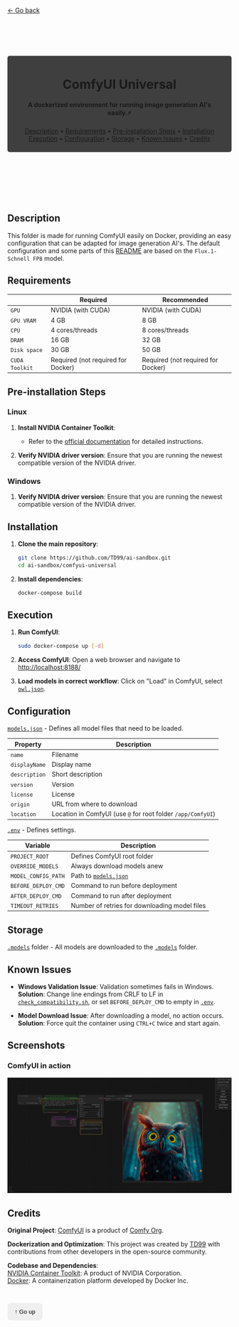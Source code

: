 [← Go back](../README.md)

<header style="display: flex; align-items: center; justify-content: center; background: center url('assets/banner.png'); padding: 5rem 0;">
    <div style="background-color: rgba(0,0,0,0.75); border-radius: 0.3rem; padding: 0.5rem 1.25rem;">
        <h1>ComfyUI Universal</h1>
        <h4>A dockerized environment for running image generation AI's easily.⚡</h4>
        <p align="center">
            <a href="#description">Description</a> •
            <a href="#requirements">Requirements</a> •
            <a href="#pre-installation-steps">Pre-installation Steps</a> •
            <a href="#installation">Installation</a>
            <br>
            <a href="#execution">Execution</a> •
            <a href="#configuration">Configuration</a> •
            <a href="#storage">Storage</a> •
            <a href="#known-issues">Known Issues</a> •
            <a href="#credits">Credits</a>
        </p>
    </div>
</header>

## Description

This folder is made for running ComfyUI easily on Docker, providing an easy configuration that can be adapted for image generation AI's. The default configuration and some parts of this [README](README.md) are based on the `Flux.1-Schnell FP8` model.

## Requirements

|                | Required                           | Recommended                        |
| -------------- | ---------------------------------- | ---------------------------------- |
| `GPU`          | NVIDIA (with CUDA)                 | NVIDIA (with CUDA)                 |
| `GPU VRAM`     | 4 GB                               | 8 GB                               |
| `CPU`          | 4 cores/threads                    | 8 cores/threads                    |
| `DRAM`         | 16 GB                              | 32 GB                              |
| `Disk space`   | 30 GB                              | 50 GB                              |
| `CUDA Toolkit` | Required (not required for Docker) | Required (not required for Docker) |

## Pre-installation Steps

### Linux

1.  **Install NVIDIA Container Toolkit**:

    - Refer to the [official documentation](https://docs.nvidia.com/datacenter/cloud-native/container-toolkit/latest/install-guide.html#installing-nvidia-container-toolkit) for detailed instructions.

2.  **Verify NVIDIA driver version**: Ensure that you are running the newest compatible version of the NVIDIA driver.

### Windows

1.  **Verify NVIDIA driver version**: Ensure that you are running the newest compatible version of the NVIDIA driver.

## Installation

1.  **Clone the main repository**:

    ```bash
    git clone https://github.com/TD99/ai-sandbox.git
    cd ai-sandbox/comfyui-universal
    ```

2.  **Install dependencies**:

    ```bash
    docker-compose build
    ```

## Execution

1.  **Run ComfyUI**:

    ```bash
    sudo docker-compose up [-d]
    ```

2.  **Access ComfyUI**: Open a web browser and navigate to <http://localhost:8188/>

3.  **Load models in correct workflow**: Click on "Load" in ComfyUI, select [`owl.json`](examples/owl.json).

## Configuration

[`models.json`](config/models.json) - Defines all model files that need to be loaded.

| Property      | Description                                                  |
| ------------- | ------------------------------------------------------------ |
| `name`        | Filename                                                     |
| `displayName` | Display name                                                 |
| `description` | Short description                                            |
| `version`     | Version                                                      |
| `license`     | License                                                      |
| `origin`      | URL from where to download                                   |
| `location`    | Location in ComfyUI (use `@` for root folder `/app/ComfyUI`) |

[`.env`](config/.env) - Defines settings.

| Variable            | Description                                   |
| ------------------- | --------------------------------------------- |
| `PROJECT_ROOT`      | Defines ComfyUI root folder                   |
| `OVERRIDE_MODELS`   | Always download models anew                   |
| `MODEL_CONFIG_PATH` | Path to [`models.json`](config/models.json)   |
| `BEFORE_DEPLOY_CMD` | Command to run before deployment              |
| `AFTER_DEPLOY_CMD`  | Command to run after deployment               |
| `TIMEOUT_RETRIES`   | Number of retries for downloading model files |

## Storage

[`.models`](.models) folder - All models are downloaded to the [`.models`](.models) folder.

## Known Issues

- **Windows Validation Issue**: Validation sometimes fails in Windows.  
  **Solution**: Change line endings from CRLF to LF in [`check_compatibility.sh`](scripts/check_compatibility.sh), or set `BEFORE_DEPLOY_CMD` to empty in [`.env`](config/.env).

- **Model Download Issue**: After downloading a model, no action occurs.  
  **Solution**: Force quit the container using `CTRL+C` twice and start again.

## Screenshots

### ComfyUI in action

![ComfyUI](assets/comfyui_screenshot.png)

## Credits

**Original Project**: [ComfyUI](https://github.com/comfyanonymous/ComfyUI) is a product of [Comfy Org](https://www.comfy.org/).

**Dockerization and Optimization**: This project was created by [TD99](https://github.com/TD99) with contributions from other developers in the open-source community.

**Codebase and Dependencies**:  
[NVIDIA Container Toolkit](https://github.com/NVIDIA/nvidia-container-toolkit): A product of NVIDIA Corporation.  
[Docker](https://github.com/docker): A containerization platform developed by Docker Inc.

# [<button style="border: 0; padding: 0.75rem 1rem; border-radius: 0.5rem;">↑ Go up</button>](#)

